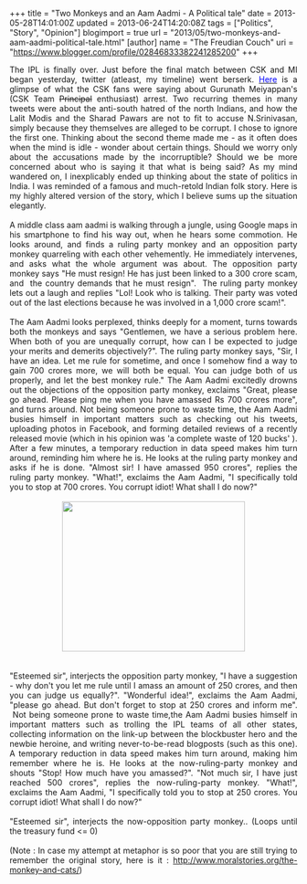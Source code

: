 +++
title = "Two Monkeys and an Aam Aadmi - A Political tale"
date = 2013-05-28T14:01:00Z
updated = 2013-06-24T14:20:08Z
tags = ["Politics", "Story", "Opinion"]
blogimport = true 
url = "2013/05/two-monkeys-and-aam-aadmi-political-tale.html"
[author]
	name = "The Freudian Couch"
	uri = "https://www.blogger.com/profile/02846833382241285200"
+++

<div dir="ltr" style="text-align: left;" trbidi="on">
<div style="text-align: justify;">
The IPL is finally over. Just before the final match between CSK and MI began yesterday, twitter (atleast, my timeline) went berserk. <a href="http://storify.com/c_aashish/the-delusional-fans-of-csk?awesm=sfy.co_cJXN&amp;utm_source=t.co&amp;utm_content=storify-pingback&amp;utm_campaign=&amp;utm_medium=sfy.co-twitter" target="_blank"><span style="color: blue;">Here</span></a> is a glimpse of what the CSK fans were saying about Gurunath Meiyappan's (CSK Team <strike>Principal</strike>&nbsp;enthusiast) arrest. Two recurring themes in many tweets were about the anti-south hatred of the north Indians, and how the Lalit Modis and the Sharad Pawars are not to fit to accuse N.Srinivasan, simply because they themselves are alleged to be corrupt. I chose to ignore the first one. Thinking about the second theme made me - as it often does when the mind is idle - wonder about certain things. Should we worry only about the accusations made by the incorruptible? Should we be more concerned about who is saying it that what is being said? As my mind wandered on, I inexplicably ended up thinking about the state of politics in India. I was reminded of a famous and much-retold Indian folk story. Here is my highly altered version of the story, which I believe sums up the situation elegantly.</div>
<div style="text-align: justify;">
<br /></div>
<div style="text-align: justify;">
A middle class aam aadmi is walking through a jungle, using Google maps in his smartphone to find his way out, when he hears some commotion. He looks around, and finds a ruling party monkey and an opposition party monkey quarreling with each other vehemently. He immediately intervenes, and asks what the whole argument was about. The opposition party monkey says "He must resign! He has just been linked to a 300 crore scam, and &nbsp;the country demands that he must resign". &nbsp;The ruling party monkey lets out a laugh and replies "Lol! Look who is talking. Their party was voted out of the last elections because he was involved in a 1,000 crore scam!".&nbsp;</div>
<div style="text-align: justify;">
<br /></div>
<div style="text-align: justify;">
The Aam Aadmi looks perplexed, thinks deeply for a moment, turns towards both the monkeys and says "Gentlemen, we have a serious problem here. When both of you are unequally corrupt, how can I be expected to judge your merits and demerits objectively?". The ruling party monkey says, "Sir, I have an idea. Let me rule for sometime, and once I somehow find a way to gain 700 crores more, we will both be equal. You can judge both of us properly, and let the best monkey rule." The Aam Aadmi excitedly drowns out the objections of the opposition party monkey, exclaims "Great, please go ahead. Please ping me when you have amassed Rs 700 crores more", and turns around. Not being someone prone to waste time, the Aam Aadmi busies himself in important matters such as checking out his tweets, uploading photos in Facebook, and forming detailed reviews of a recently released movie (which in his opinion was 'a complete waste of 120 bucks' ). After a few minutes, a temporary reduction in data speed makes him turn around, reminding him where he is. He looks at the ruling party monkey and asks if he is done. "Almost sir! I have amassed 950 crores", replies the ruling party monkey. "What!", exclaims the Aam Aadmi, "I specifically told you to stop at 700 crores. You corrupt idiot! What shall I do now?"<br />
<br />
<div class="separator" style="clear: both; text-align: center;">
<a href="https://blogger.googleusercontent.com/img/b/R29vZ2xl/AVvXsEg1nq2hnfckudwJZKpnj2mqztnHVCjH6UIjfhIFvudEvKYBR3g4Fo8Cqd0KwzPD_C100OCV7N4Ae1CXMZjgOAEpM-rAq33Btq2FbGf2uB1B11qzcmpqB_qisApxO8NUfxQG8xHBfWFGZbx4/s1600/fighting-monkeys_1896618i.jpg" imageanchor="1" style="margin-left: 1em; margin-right: 1em;"><img border="0" height="263" src="https://blogger.googleusercontent.com/img/b/R29vZ2xl/AVvXsEg1nq2hnfckudwJZKpnj2mqztnHVCjH6UIjfhIFvudEvKYBR3g4Fo8Cqd0KwzPD_C100OCV7N4Ae1CXMZjgOAEpM-rAq33Btq2FbGf2uB1B11qzcmpqB_qisApxO8NUfxQG8xHBfWFGZbx4/s320/fighting-monkeys_1896618i.jpg" width="320" /></a></div>
<br /></div>
<div style="text-align: justify;">
<br /></div>
<div style="text-align: justify;">
"Esteemed sir", interjects the opposition party monkey, "I have a suggestion - why don't you let me rule until I amass an amount of 250 crores, and then you can judge us equally?". "Wonderful idea!", exclaims the Aam Aadmi, "please go ahead. But don't forget to stop at 250 crores and inform me". &nbsp;Not being someone prone to waste time,the Aam Aadmi busies himself in important matters such as trolling the IPL teams of all other states, collecting information on the link-up between the blockbuster hero and the newbie heroine, and writing never-to-be-read blogposts (such as this one). A temporary reduction in data speed makes him turn around, making him remember where he is. He looks at the now-ruling-party monkey and shouts "Stop! How much have you amassed?". "Not much sir, I have just reached 500 crores", replies the now-ruling-party monkey. "What!", exclaims the Aam Aadmi, "I specifically told you to stop at 250 crores. You corrupt idiot! What shall I do now?" <loop 0="" national="" the="" treasury="" until="">&nbsp;</loop><br />
<loop 0="" national="" the="" treasury="" until=""><br /></loop>
<loop 0="" national="" the="" treasury="" until="">"Esteemed sir", interjects the now-opposition party monkey.. (Loops until the treasury fund &lt;= 0)</loop></div>
<div style="text-align: justify;">
<br /></div>
<div style="text-align: justify;">
(Note : In case my attempt at metaphor is so poor that you are still trying to remember the original story, here is it :&nbsp;<a href="http://www.moralstories.org/the-monkey-and-cats/" style="text-align: left;">http://www.moralstories.org/the-monkey-and-cats/</a>)</div>
</div>

